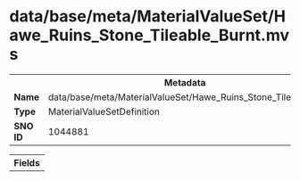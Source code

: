 <h1>data/base/meta/MaterialValueSet/Hawe_Ruins_Stone_Tileable_Burnt.mvs</h1><table><tr><th colspan="100%">Metadata</th></tr><tr><td><b>Name</b></td><td>data/base/meta/MaterialValueSet/Hawe_Ruins_Stone_Tileable_Burnt.mvs</td></tr><tr><td><b>Type</b></td><td>MaterialValueSetDefinition</td></tr><tr><td><b>SNO ID</b></td><td>1044881</td></tr></table>

<table><tr><th colspan="100%">Fields</th></tr></table>

